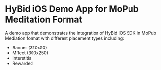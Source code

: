 # HyBid iOS Demo App for MoPub Meditation Format
A demo app that demonstrates the integration of HyBid iOS SDK in MoPub Mediation format with different placement types including:
* Banner (320x50)
* MRect (300x250)
* Interstitial
* Rewarded
